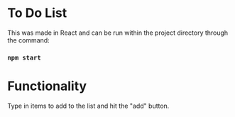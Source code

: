 # To Do List  
This was made in React and can be run within the project directory through the command:  
### `npm start`

# Functionality  
Type in items to add to the list and hit the "add" button.